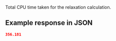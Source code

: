 Total CPU time taken for the relaxation calculation.











## Example response in JSON

```json
356.181
```

